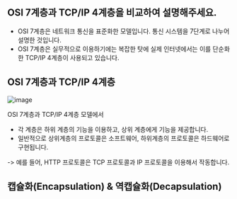 ## OSI 7계층과 TCP/IP 4계층을 비교하여 설명해주세요.
- OSI 7계층은 네트워크 통신을 표준화한 모델입니다. 통신 시스템을 7단계로 나누어 설명한 것입니다.
- OSI 7계층은 실무적으로 이용하기에는 복잡한 탓에
  실제 인터넷에서는 이를 단순화한 TCP/IP 4계층이 사용되고 있습니다.


## OSI 7계층과 TCP/IP 4계층
![image](https://github.com/acrnm148/CS_STUDY/assets/67724306/5b3da536-83e3-4f1e-a408-b78614428914)

OSI 7계층과 TCP/IP 4계층 모델에서
- 각 계층은 하위 계층의 기능을 이용하고, 상위 계층에게 기능을 제공합니다.
- 일반적으로 상위계층의 프로토콜은 소프트웨어, 하위계층의 프로토콜은 하드웨어로 구현됩니다.

-> 예를 들어, HTTP 프로토콜은 TCP 프로토콜과 IP 프로토콜을 이용해서 작동합니다.


## 캡슐화(Encapsulation) & 역캡슐화(Decapsulation)


